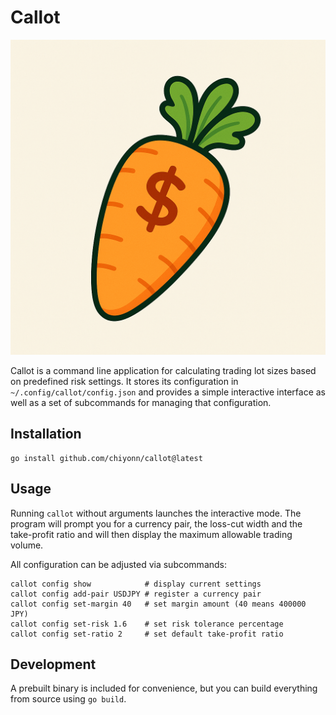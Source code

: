 # Callot

![callot overview](docs/callot.png)

Callot is a command line application for calculating trading lot sizes based on
predefined risk settings. It stores its configuration in
`~/.config/callot/config.json` and provides a simple interactive interface as
well as a set of subcommands for managing that configuration.

## Installation

```
go install github.com/chiyonn/callot@latest
```

## Usage

Running `callot` without arguments launches the interactive mode. The program
will prompt you for a currency pair, the loss-cut width and the take-profit
ratio and will then display the maximum allowable trading volume.

All configuration can be adjusted via subcommands:

```
callot config show            # display current settings
callot config add-pair USDJPY # register a currency pair
callot config set-margin 40   # set margin amount (40 means 400000 JPY)
callot config set-risk 1.6    # set risk tolerance percentage
callot config set-ratio 2     # set default take-profit ratio
```

## Development

A prebuilt binary is included for convenience, but you can build everything from
source using `go build`.
